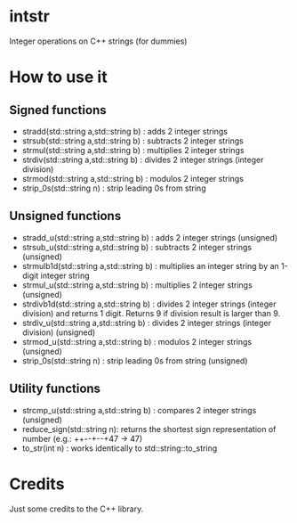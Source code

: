 # intstr
Integer operations on C++ strings (for dummies)
# How to use it
## Signed functions
* stradd(std::string a,std::string b) : adds 2 integer strings
* strsub(std::string a,std::string b) : subtracts 2 integer strings
* strmul(std::string a,std::string b) : multiplies 2 integer strings
* strdiv(std::string a,std::string b) : divides 2 integer strings (integer division)
* strmod(std::string a,std::string b) : modulos 2 integer strings
* strip_0s(std::string n) : strip leading 0s from string
## Unsigned functions
* stradd_u(std::string a,std::string b) : adds 2 integer strings (unsigned)
* strsub_u(std::string a,std::string b) : subtracts 2 integer strings (unsigned)
* strmulb1d(std::string a,std::string b) : multiplies an integer string by an 1-digit integer string
* strmul_u(std::string a,std::string b) : multiplies 2 integer strings (unsigned)
* strdivb1d(std::string a,std::string b) : divides 2 integer strings (integer division) and returns 1 digit. Returns 9 if division result is larger than 9.
* strdiv_u(std::string a,std::string b) : divides 2 integer strings (integer division) (unsigned)
* strmod_u(std::string a,std::string b) : modulos 2 integer strings (unsigned)
* strip_0s(std::string n) : strip leading 0s from string (unsigned)
## Utility functions
* strcmp_u(std::string a,std::string b) : compares 2 integer strings (unsigned)
* reduce_sign(std::string n): returns the shortest sign representation of number (e.g.: ++--+--+47 -> 47)
* to_str(int n) : works identically to std::string::to_string
# Credits
Just some credits to the C++ library.
